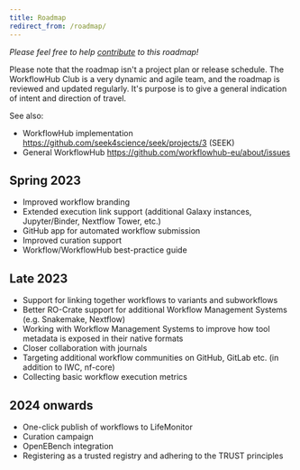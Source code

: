 ```yaml
---
title: Roadmap
redirect_from: /roadmap/
---
```



_Please feel free to help [contribute](https://github.com/workflowhub-eu/about/edit/master/roadmap.md) to this roadmap!_

Please note that the roadmap isn't a project plan or release schedule. 
The WorkflowHub Club is a very dynamic and agile team, and the roadmap is reviewed and updated regularly. 
It's purpose is to give a general indication of intent and direction of travel. 

See also:
  * WorkflowHub implementation <https://github.com/seek4science/seek/projects/3> (SEEK)
  * General WorkflowHub <https://github.com/workflowhub-eu/about/issues>

<!--
## Done
* [bio.tools](https://bio.tools) integration
* Front page redesign
* Improved user registration flow
* Displaying workflow test status via LifeMonitor API
* RO-Crate profile to describe Workflow Runs, including provenance and results
* UX improvements in light of UX study results

## Remove
* Nextflow -> Abstract CWL (**volunteers needed**, potential research/MsC project?)
* Execution support for other workflow types
* Search/filtering improvements
-->

## Spring 2023
* Improved workflow branding
* Extended execution link support (additional Galaxy instances, Jupyter/Binder, Nextflow Tower, etc.)
* GitHub app for automated workflow submission
* Improved curation support
* Workflow/WorkflowHub best-practice guide

## Late 2023
* Support for linking together workflows to variants and subworkflows
* Better RO-Crate support for additional Workflow Management Systems (e.g. Snakemake, Nextflow)
* Working with Workflow Management Systems to improve how tool metadata is exposed in their native formats
* Closer collaboration with journals
* Targeting additional workflow communities on GitHub, GitLab etc. (in addition to IWC, nf-core)
* Collecting basic workflow execution metrics

## 2024 onwards
* One-click publish of workflows to LifeMonitor
* Curation campaign
* OpenEBench integration
* Registering as a trusted registry and adhering to the TRUST principles
